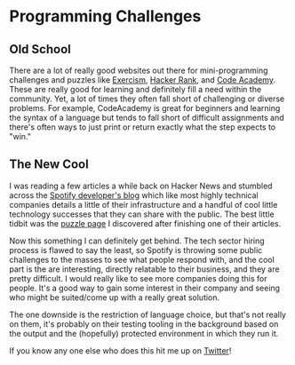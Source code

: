 # Programming Challenges

## Old School 

There are a lot of really good websites out there for mini-programming challenges and puzzles like [Exercism](http://exercism.io/languages/), [Hacker Rank](https://www.hackerrank.com/), and [Code Academy](https://www.codecademy.com/). These are really good for learning and definitely fill a need within the community. Yet, a lot of times they often fall short of challenging or diverse problems. For example, CodeAcademy is great for beginners and learning the syntax of a language but tends to fall short of difficult assignments and there's often ways to just print or return exactly what the step expects to "win."

## The New Cool

I was reading a few articles a while back on Hacker News and stumbled across the [Spotify developer's blog](https://labs.spotify.com/) which like most highly technical companies details a little of their infrastructure and a handful of cool little technology successes that they can share with the public. The best little tidbit was the [puzzle page](https://labs.spotify.com/puzzles/) I discovered after finishing one of their articles.

Now this something I can definitely get behind. The tech sector hiring process is flawed to say the least, so Spotify is throwing some public challenges to the masses to see what people respond with, and the cool part is the are interesting, directly relatable to their business, and they are pretty difficult. I would really like to see more companies doing this for people. It's a good way to gain some interest in their company and seeing who might be suited/come up with a really great solution. 

The one downside is the restriction of language choice, but that's not really on them, it's probably on their testing tooling in the background based on the output and the (hopefully) protected environment in which they run it.

If you know any one else who does this hit me up on [Twitter](https://twitter.com/degausser42)! 

